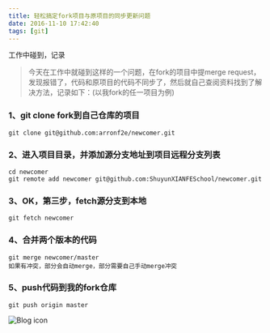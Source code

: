 ```yaml
---
title: 轻松搞定fork项目与原项目的同步更新问题
date: 2016-11-10 17:42:40
tags: [git]
---
```


工作中碰到，记录

<!-- more --> 


> 今天在工作中就碰到这样的一个问题，在fork的项目中提merge request，发现报错了，代码和原项目的代码不同步了，然后就自己查阅资料找到了解决方法，记录如下：(以我fork的任一项目为例)
### 1、git clone fork到自己仓库的项目

```
git clone git@github.com:arronf2e/newcomer.git
```
### 2、进入项目目录，并添加源分支地址到项目远程分支列表

```
cd newcomer
git remote add newcomer git@github.com:ShuyunXIANFESchool/newcomer.git
```
### 3、OK，第三步，fetch源分支到本地

```
git fetch newcomer
```
### 4、合并两个版本的代码

```
git merge newcomer/master
如果有冲突，部分会自动merge，部分需要自己手动merge冲突
```
### 5、push代码到我的fork仓库

```
git push origin master
```

![Blog icon](http://o9xap42x4.bkt.clouddn.com/1.jpg)
